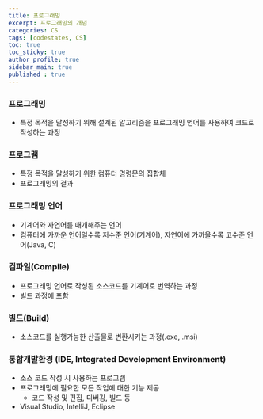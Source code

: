 ```yaml
---
title: 프로그래밍
excerpt: 프로그래밍의 개념
categories: CS
tags: [codestates, CS]
toc: true
toc_sticky: true
author_profile: true
sidebar_main: true
published : true
---
```


### 프로그래밍
- 특정 목적을 달성하기 위해 설계된 알고리즘을 프로그래밍 언어를 사용하여 코드로 작성하는 과정

### 프로그램
- 특정 목적을 달성하기 위한 컴퓨터 명령문의 집합체 
- 프로그래밍의 결과

### 프로그래밍 언어
- 기계어와 자연어를 매개해주는 언어
- 컴퓨터에 가까운 언어일수록 저수준 언어(기계어), 자연어에 가까울수록 고수준 언어(Java, C)

### 컴파일(Compile)
- 프로그래밍 언어로 작성된 소스코드를 기계어로 번역하는 과정
- 빌드 과정에 포함

### 빌드(Build)
- 소스코드를 실행가능한 산출물로 변환시키는 과정(.exe, .msi)


### 통합개발환경 (IDE, Integrated Development Environment)
- 소스 코드 작성 시 사용하는 프로그램
- 프로그래밍에 필요한 모든 작업에 대한 기능 제공
  - 코드 작성 및 편집, 디버깅, 빌드 등
- Visual Studio, IntelliJ, Eclipse